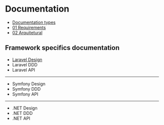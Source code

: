 # Documentation

* [Documentation types](Documentation_types.md)
* [01 Requirements](01_Requirements/index.md)
* [02 Arquitetural](02_Architectural/index.md)

## Framework specifics documentation

* [Laravel Design](03_Laravel_Specifics/index.md)
* Laravel DDD
* Laravel API
---
* Symfony Design
* Symfony DDD
* Symfony API
---
* .NET Design
* .NET DDD
* .NET API
